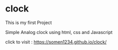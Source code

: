 # clock
This is my first Project 

Simple Analog clock using html, css and Javascript 

click to visit : https://somen1234.github.io/clock/
